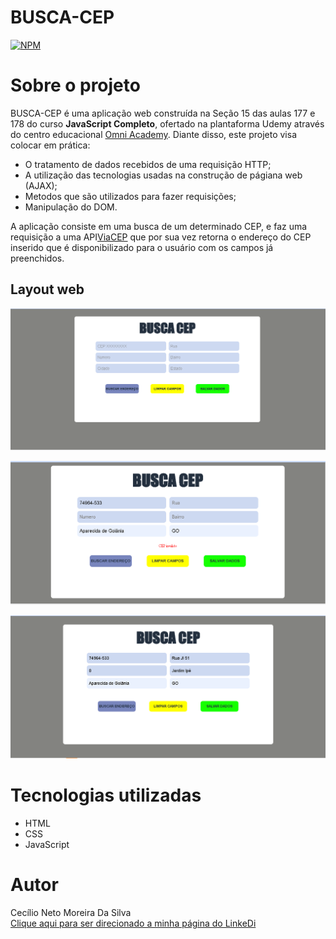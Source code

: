 # BUSCA-CEP
[![NPM](https://img.shields.io/npm/l/react)](https://github.com/Cecilio-Sil/BUSCA-CAEP/blob/main/LICENSE) 

# Sobre o projeto

BUSCA-CEP é uma aplicação web construída na Seção 15 das aulas 177 e 178 do curso **JavaScript Completo**, ofertado na plantaforma Udemy através do centro educacional [Omni Academy](https://www.udemy.com/course/javascript-completo-html-css-projetos-profissionais/).
Diante disso, este projeto visa colocar em prática:
- O tratamento de dados recebidos de uma requisição HTTP;
- A utilização das tecnologias usadas na construção de págiana web  (AJAX);
- Metodos que são utilizados para fazer requisições;
- Manipulação do DOM.

A aplicação consiste em uma busca de um determinado CEP, e faz uma requisição a uma API[ViaCEP](https://viacep.com.br/) que por sua vez retorna o endereço do CEP inserido que é disponibilizado para o usuário com os campos já preenchidos.

## Layout web
![img 1](https://github.com/Cecilio-Sil/busca_cep/blob/main/imagens/img1.png)

![img 2](https://github.com/Cecilio-Sil/busca_cep/blob/main/imagens/img2.png)

![img 3](https://github.com/Cecilio-Sil/busca_cep/blob/main/imagens/img3.png)

# Tecnologias utilizadas
- HTML
- CSS
- JavaScript

# Autor
Cecílio Neto Moreira Da Silva <br>
<a href="https://www.linkedin.com/in/cec%C3%ADlioneto5527a924a/" target="_blank">Clique aqui para ser direcionado a minha página do LinkeDi</a>
